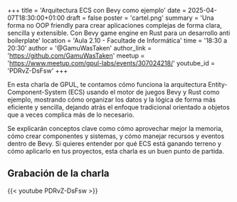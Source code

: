 +++
title = 'Arquitectura ECS con Bevy como ejemplo'
date = 2025-04-07T18:30:00+01:00
draft = false
poster = 'cartel.png'
summary = 'Una forma no OOP friendly para crear aplicaciones complejas de forma clara, sencilla y extensible. Con Bevy game engine en Rust para un desarrollo anti boilerplate'
location = 'Aula 2.10 - Facultade de Informática'
time = '18:30 a 20:30'
author = '@GamuWasTaken'
author_link = 'https://github.com/GamuWasTaken'
meetup = 'https://www.meetup.com/gpul-labs/events/307024218/'
youtube_id = 'PDRvZ-DsFsw'
+++

En esta charla de GPUL, te contamos cómo funciona la arquitectura Entity-Component-System (ECS) usando el motor de juegos Bevy y Rust como ejemplo, mostrando cómo organizar los datos y la lógica de forma más eficiente y sencilla, dejando atrás el enfoque tradicional orientado a objetos que a veces complica más de lo necesario.

Se explicarán conceptos clave como cómo aprovechar mejor la memoria, cómo crear componentes y sistemas, y cómo manejar recursos y eventos dentro de Bevy. Si quieres entender por qué ECS está ganando terreno y cómo aplicarlo en tus proyectos, esta charla es un buen punto de partida.

## Grabación de la charla

{{< youtube PDRvZ-DsFsw >}}
